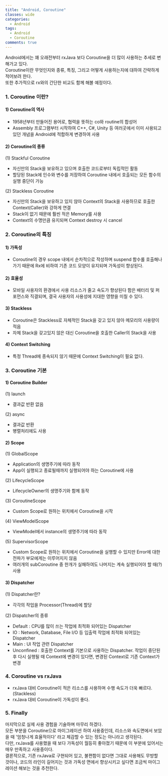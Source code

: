 ```yaml
---
title: "Android, Coroutine"
classes: wide
categories:
  - Android
tags:
  - Android
  - Coroutine
comments: true
---
```


Android에서는 꽤 오래전부터 rxJava 보다 Coroutine을 더 많이 사용하는 추세로 변해가고 있다.  
Coroutine이란 무엇인지와 종류, 특징, 그리고 어떻게 사용하는지에 대하여 간략하게 적어보려 한다.  
또한 추가적으로 rx와의 간단한 비교도 함께 해볼 예정이다.  

### 1. Coroutine 이란?
#### 1) Coroutine의 역사
- 1958년부터 만들어진 용어로, 협력을 뜻하는 co와 routine의 합성어
- Assembly 프로그램부터 시작하여 C++, C#, Unity 등 여러곳에서 이미 사용되고 있던 개념을 Android에 적합하게 변경하여 사용

#### 2) Coroutine의 종류
(1) Stackful Coroutine
- 자신만의 Stack을 보유하고 있으며 호출한 코드로부터 독립적인 활동
- 할당된 Stack에 인수와 변수를 저장하여 Coroutine 내에서 호출되는 모든 함수의 실행 중단이 가능

(2) Stackless Coroutine
- 자신만의 Stack을 보유하고 있지 않아 Context의 Stack을 사용하므로 호출한 Context(Caller)와 강하게 연결
- Stack이 없기 때문에 훨씬 적은 Memory를 사용
- Context의 수명만큼 유지되며 Context destroy 시 cancel

### 2. Coroutine의 특징
#### 1) 가독성
- Coroutine의 경우 scope 내에서 순차적으로 작성하며 suspend 함수롤 호출해나가기 때문에 Rx에 비하여 기존 코드 모양이 유지되며 가독성이 향상된다.

#### 2) 효율성
- 모바일 사용자의 환경에서 사용 리소스가 줄고 속도가 향상된다 함은 배터리 및 퍼포먼스와 직결되며, 결국 사용자의 사용성에 지대한 영향을 미칠 수 있다.

#### 3) Stackless
- Coroutine은 Stackless로 자체적인 Stack을 갖고 있지 않아 메모리의 사용량이 적음
- 자체 Stack을 갖고있지 않은 대신 Coroutine을 호출한 Caller의 Stack을 사용

#### 4) Context Switching
- 특정 Thread에 종속되지 않기 때문에 Context Switching이 필요 없다.

### 3. Coroutine 기본
#### 1) Coroutine Builder
(1) launch
- 결과값 반환 없음

(2) async
- 결과값 반환
- 병렬처리에도 사용

#### 2) Scope
(1) GlobalScope
- Application의 생명주기에 따라 동작
- App이 실행되고 종료될때까지 실행되어야 하는 Coroutine에 사용

(2) LifecycleScope
- LifecycleOwner의 생명주기와 함께 동작

(3) CoroutineScope
- Custom Scope로 원하는 위치에서 Coroutine을 시작

(4) ViewModelScope
- ViewModel에서 instance의 생명주기에 따라 동작

(5) SupervisorScope
- Custom Scope로 원하는 위치에서 Coroutine을 실행할 수 있지만 Error에 대한 전파가 부모에게는 이루어지지 않음
- 여러개의 subCoroutine 중 한개가 실패하여도 나머지는 계속 실행되어야 할 때(?) 사용

#### 3) Dispatcher
(1) Dispatcher란?
- 각각의 작업을 Processor(Thread)에 할당

(2) Dispatcher의 종류
- Default
: CPU를 많이 쓰는 작업에 최적화 되어있는 Dispatcher
-  IO
: Network, Database, File I/O 등 입출력 작업에 최적화 되어있는 Dispatcher
- Main
: UI 작업 관련 Dispatcher
- Unconfined
: 호출한 Context를 기본으로 사용하는 Dispatcher.
작업이 중단된 후 다시 실행될 때 Context에 변경이 있다면, 변경된 Context로 기존 Context가 변경


### 4. Coroutine vs rxJava
- rxJava 대비 Coroutine이 적은 리소스를 사용하며 수행 속도가 더욱 빠르다.(Stackless)
- rxJava 대비 Coroutine이 가독성이 좋다.

### 5. Finally 
마지막으로 실제 사용 경험을 기술하며 마무리 하겠다.  
모든 부분을 Coroutine으로 마이그레이션 하여 사용중인데, 리소스와 속도면에서 보았을 때 '엄청나게 효율적이다' 라고 체감할 수 있는 정도는 아니라고 생각된다.  
다만, rxJava를 사용했을 때 보다 가독성이 월등히 좋아졌기 때문에 이 부분에 있어서는 매우 만족하고 사용중이다.  
결론적으로, 기존 rxJava로 구현되어 있고, 불편함이 없다면 그대로 사용해도 무방할 것이나, 코드의 라인이 길어지는 것과 가독성 면에서 향상시키고 싶다면 조금씩 마이그레이션 해보는 것을 추천한다.  
